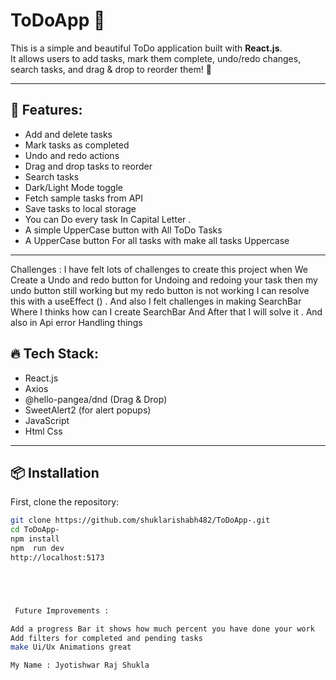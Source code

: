 
# ToDoApp 📝

This is a simple and beautiful ToDo application built with **React.js**.  
It allows users to add tasks, mark them complete, undo/redo changes, search tasks, and drag & drop to reorder them! 🎯

---

## 🚀 Features:
- Add and delete tasks
- Mark tasks as completed
- Undo and redo actions
- Drag and drop tasks to reorder
- Search tasks
- Dark/Light Mode toggle
- Fetch sample tasks from API
- Save tasks to local storage
- You can Do every task In Capital Letter .
- A simple UpperCase button with All ToDo Tasks
- A UpperCase button For all tasks with make all tasks Uppercase

---
Challenges : I have felt lots of challenges to create this project when We Create a Undo and redo button for Undoing and redoing your task then my undo button
still working but my redo button is not working I can resolve this with a useEffect () .
And also I felt challenges in making SearchBar Where I thinks how can I create SearchBar And After that I will solve it .
And also in Api error Handling things 


## 🔥 Tech Stack:
- React.js
- Axios
- @hello-pangea/dnd (Drag & Drop)
- SweetAlert2 (for alert popups)
- JavaScript
- Html 
  Css 

---

## 📦 Installation

First, clone the repository:

```bash
git clone https://github.com/shuklarishabh482/ToDoApp-.git
cd ToDoApp-
npm install
npm  run dev 
http://localhost:5173





 Future Improvements : 

Add a progress Bar it shows how much percent you have done your work 
Add filters for completed and pending tasks
make Ui/Ux Animations great

My Name : Jyotishwar Raj Shukla 

